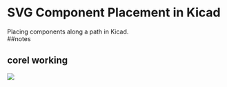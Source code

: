 # SVG Component Placement in Kicad
Placing components along a path in Kicad.  
##notes  





## corel working
![](working_600.png) 
















